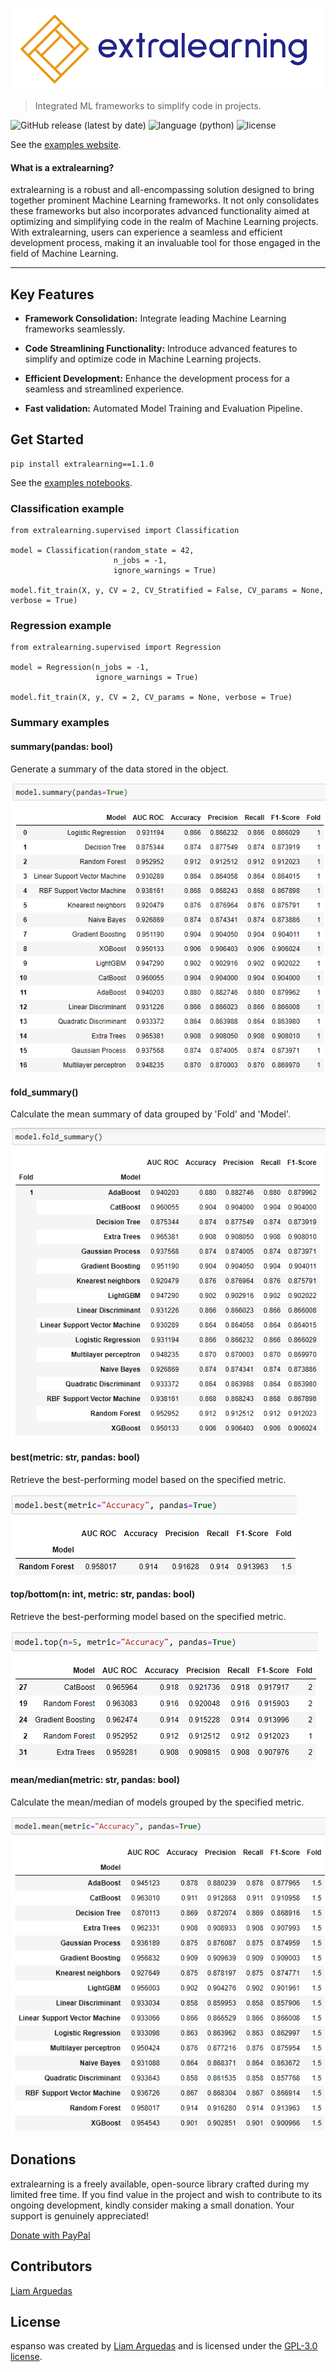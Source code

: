 ![extralearning logo](https://raw.githubusercontent.com/extra-learning/extralearning/master/images/extralearning-full-logo.png)

> Integrated ML frameworks to simplify code in projects.


![GitHub release (latest by date)](https://img.shields.io/badge/release-v1.1.0-green)
![language (python)](https://img.shields.io/badge/language-python-blue)
![license](https://img.shields.io/badge/license-GPL--3.0-orange)

See the [examples website](https://github.com/extra-learning/extralearning-examples).

#### What is a extralearning?
extralearning is a robust and all-encompassing solution designed to bring together prominent Machine Learning frameworks. It not only consolidates these frameworks but also incorporates advanced functionality aimed at optimizing and simplifying code in the realm of Machine Learning projects. With extralearning, users can experience a seamless and efficient development process, making it an invaluable tool for those engaged in the field of Machine Learning.

___

## Key Features
* **Framework Consolidation:** Integrate leading Machine Learning frameworks seamlessly.
  
* **Code Streamlining Functionality:** Introduce advanced features to simplify and optimize code in Machine Learning projects.

* **Efficient Development:** Enhance the development process for a seamless and streamlined experience.

* **Fast validation:** Automated Model Training and Evaluation Pipeline.

## Get Started

```shell
pip install extralearning==1.1.0
```

See the [examples notebooks](https://github.com/extra-learning/extralearning-examples).

### Classification example

```shell
from extralearning.supervised import Classification

model = Classification(random_state = 42,
                       n_jobs = -1,
                       ignore_warnings = True)
                       
model.fit_train(X, y, CV = 2, CV_Stratified = False, CV_params = None, verbose = True)
```

### Regression example

```shell
from extralearning.supervised import Regression

model = Regression(n_jobs = -1,
                   ignore_warnings = True)
                       
model.fit_train(X, y, CV = 2, CV_params = None, verbose = True)
```

### Summary examples

#### summary(pandas: bool)
Generate a summary of the data stored in the object.

![summary](https://raw.githubusercontent.com/extra-learning/extralearning/master/images/modelsummary.png)

#### fold_summary()
Calculate the mean summary of data grouped by 'Fold' and 'Model'.

![summary](https://raw.githubusercontent.com/extra-learning/extralearning/master/images/foldsummary.png)

#### best(metric: str, pandas: bool)
Retrieve the best-performing model based on the specified metric.

![summary](https://raw.githubusercontent.com/extra-learning/extralearning/master/images/best.png)

#### top/bottom(n: int, metric: str, pandas: bool)
Retrieve the best-performing model based on the specified metric.

![summary](https://raw.githubusercontent.com/extra-learning/extralearning/master/images/top.png)

#### mean/median(metric: str, pandas: bool)
Calculate the mean/median of models grouped by the specified metric.

![summary](https://raw.githubusercontent.com/extra-learning/extralearning/master/images/mean.png)

## Donations

extralearning is a freely available, open-source library crafted during my limited free time. If you find value in the project and wish to contribute to its ongoing development, kindly consider making a small donation. Your support is genuinely appreciated!

[Donate with PayPal](https://www.paypal.me/ILIAMFTW)

## Contributors

[Liam Arguedas](https://github.com/liamarguedas)

## License

espanso was created by [Liam Arguedas](https://github.com/liamarguedas)
and is licensed under the [GPL-3.0 license](/LICENSE).

